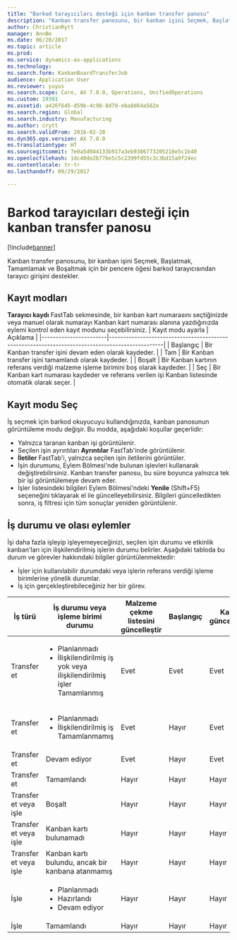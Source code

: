 ```yaml
---
title: "Barkod tarayıcıları desteği için kanban transfer panosu"
description: "Kanban transfer panosunu, bir kanban işini Seçmek, Başlatmak, Tamamlamak ve Boşaltmak için bir pencere öğesi barkod tarayıcısından tarayıcı girişini destekler."
author: ChristianRytt
manager: AnnBe
ms.date: 06/20/2017
ms.topic: article
ms.prod: 
ms.service: dynamics-ax-applications
ms.technology: 
ms.search.form: KanbanBoardTransferJob
audience: Application User
ms.reviewer: yuyus
ms.search.scope: Core, AX 7.0.0, Operations, UnifiedOperations
ms.custom: 19391
ms.assetid: a426f645-d59b-4c98-8d78-eba8d64a562e
ms.search.region: Global
ms.search.industry: Manufacturing
ms.author: crytt
ms.search.validFrom: 2016-02-28
ms.dyn365.ops.version: AX 7.0.0
ms.translationtype: HT
ms.sourcegitcommit: 7e0a5d044133b917a3eb9386773205218e5c1b40
ms.openlocfilehash: 1dc40de2b77be5c5c2399fd55c3c3bd15a9f24ec
ms.contentlocale: tr-tr
ms.lasthandoff: 09/29/2017

---
```


# <a name="kanban-transfer-board-support-for-barcode-scanners"></a>Barkod tarayıcıları desteği için kanban transfer panosu

[!include[banner](../includes/banner.md)]


Kanban transfer panosunu, bir kanban işini Seçmek, Başlatmak, Tamamlamak ve Boşaltmak için bir pencere öğesi barkod tarayıcısından tarayıcı girişini destekler.

<a name="registration-modes"></a>Kayıt modları
------------------

**Tarayıcı kaydı** FastTab sekmesinde, bir kanban kart numarasını seçtiğinizde veya manuel olarak numarayı Kanban kart numarası alanına yazdığınızda eylemi kontrol eden kayıt modunu seçebilirsiniz.
| Kayıt modu ayarla | Açıklama                                                                                     |
|-----------------------|-------------------------------------------------------------------------------------------------|
| Başlangıç                 | Bir Kanban transfer işini devam eden olarak kaydeder.                                                 |
| Tam              | Bir Kanban transfer işini tamamlandı olarak kaydeder.                                                   |
| Boşalt                 | Bir Kanban kartının referans verdiği malzeme işleme birimini boş olarak kaydeder.              |
| Seç                | Bir Kanban kart numarası kaydeder ve referans verilen işi Kanban listesinde otomatik olarak seçer. |

 
<a name="registration-mode-select"></a>Kayıt modu Seç
------------------------

İş seçmek için barkod okuyucuyu kullandığınızda, kanban panosunun görüntüleme modu değişir. Bu modda, aşağıdaki koşullar geçerlidir:

-   Yalnızca taranan kanban işi görüntülenir.
-   Seçilen işin ayrıntıları **Ayrıntılar** FastTab'inde görüntülenir.
-   **İletiler** FastTab'i, yalnızca seçilen işin iletilerini görüntüler.
-   İşin durumunu, Eylem Bölmesi'nde bulunan işlevleri kullanarak değiştirebilirsiniz. Kanban transfer panosu, bu süre boyunca yalnızca tek bir işi görüntülemeye devam eder.
-   İşler listesindeki bilgileri Eylem Bölmesi'ndeki **Yenile** (Shift+F5) seçeneğini tıklayarak el ile güncelleyebilirsiniz. Bilgileri güncelledikten sonra, iş filtresi için tüm sonuçlar yeniden görüntülenir.

## <a name="job-status-and-possible-actions"></a>İş durumu ve olası eylemler
İşi daha fazla işleyip işleyemeyeceğinizi, seçilen işin durumu ve etkinlik kanban'ları için ilişkilendirilmiş işlerin durumu belirler. Aşağıdaki tabloda bu durum ve görevler hakkındaki bilgiler görüntülenmektedir:
-   İşler için kullanılabilir durumdaki veya işlerin referans verdiği işleme birimlerine yönelik durumlar.
-   İş için gerçekleştirebileceğiniz her bir görev.

<table>
<colgroup>
<col width="12%" />
<col width="12%" />
<col width="12%" />
<col width="12%" />
<col width="12%" />
<col width="12%" />
<col width="12%" />
<col width="12%" />
</colgroup>
<thead>
<tr class="header">
<th>İş türü</th>
<th>İş durumu veya işleme birimi durumu</th>
<th>Malzeme çekme listesini güncelleştir</th>
<th>Başlangıç</th>
<th>Kaydı güncelleştir</th>
<th>Tam</th>
<th>Boşalt</th>
<th>Olay kanbanları oluştur</th>
</tr>
</thead>
<tbody>
<tr class="odd">
<td>Transfer et</td>
<td><ul>
<li>Planlanmadı</li>
<li>İlişkilendirilmiş iş yok veya ilişkilendirilmiş işler Tamamlanmış</li>
</ul></td>
<td>Evet</td>
<td>Evet</td>
<td>Evet</td>
<td>Evet</td>
<td>Hayır</td>
<td>Evet</td>
</tr>
<tr class="even">
<td>Transfer et</td>
<td><ul>
<li>Planlanmadı</li>
<li>İlişkilendirilmiş iş Tamamlanmamış</li>
</ul></td>
<td>Evet</td>
<td>Hayır</td>
<td>Evet</td>
<td>Hayır</td>
<td>Hayır</td>
<td>Hayır</td>
</tr>
<tr class="odd">
<td>Transfer et</td>
<td>Devam ediyor</td>
<td>Evet</td>
<td>Hayır</td>
<td>Evet</td>
<td>Evet</td>
<td>Hayır</td>
<td>Hayır</td>
</tr>
<tr class="even">
<td>Transfer et</td>
<td>Tamamlandı</td>
<td>Hayır</td>
<td>Hayır</td>
<td>Hayır</td>
<td>Hayır</td>
<td>Evet</td>
<td>Hayır</td>
</tr>
<tr class="odd">
<td>Transfer et veya işle</td>
<td>Boşalt</td>
<td>Hayır</td>
<td>Hayır</td>
<td>Hayır</td>
<td>Hayır</td>
<td>Hayır</td>
<td>Hayır</td>
</tr>
<tr class="even">
<td>Transfer et veya işle</td>
<td>Kanban kartı bulunamadı</td>
<td>Hayır</td>
<td>Hayır</td>
<td>Hayır</td>
<td>Hayır</td>
<td>Hayır</td>
<td>Hayır</td>
</tr>
<tr class="odd">
<td>Transfer et veya işle</td>
<td>Kanban kartı bulundu, ancak bir kanbana atanmamış</td>
<td>Hayır</td>
<td>Hayır</td>
<td>Hayır</td>
<td>Hayır</td>
<td>Hayır</td>
<td>Hayır</td>
</tr>
<tr class="even">
<td>İşle</td>
<td><ul>
<li>Planlanmadı</li>
<li>Hazırlandı</li>
<li>Devam ediyor</li>
</ul></td>
<td>Hayır</td>
<td>Hayır</td>
<td>Hayır</td>
<td>Hayır</td>
<td>Hayır</td>
<td>Hayır</td>
</tr>
<tr class="odd">
<td>İşle</td>
<td>Tamamlandı</td>
<td>Hayır</td>
<td>Hayır</td>
<td>Hayır</td>
<td>Hayır</td>
<td>Hayır</td>
<td>Hayır</td>
</tr>
</tbody>
</table>






